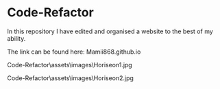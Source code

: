# Code-Refactor
In this repository I have edited and organised a website to the best of my ability.

The link can be found here: Mamii868.github.io

Code-Refactor\assets\images\Horiseon1.jpg

Code-Refactor\assets\images\Horiseon2.jpg